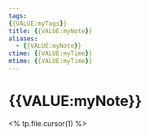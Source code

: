 ```yaml
---
tags:
{{VALUE:myTags}}
title: {{VALUE:myNote}}
aliases:
  - {{VALUE:myNote}}
ctime: {{VALUE:myTime}}
mtime: {{VALUE:myTime}}
---
```


# {{VALUE:myNote}}

<% tp.file.cursor(1) %>